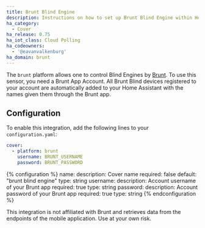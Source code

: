 ```yaml
---
title: Brunt Blind Engine
description: Instructions on how to set up Brunt Blind Engine within Home Assistant.
ha_category:
  - Cover
ha_release: 0.75
ha_iot_class: Cloud Polling
ha_codeowners:
  - '@eavanvalkenburg'
ha_domain: brunt
---
```


The `brunt` platform allows one to control Blind Engines by [Brunt](https://www.brunt.co). To use this sensor, you need a Brunt App Account. All Brunt Blind devices registered to your account are automatically added to your Home Assistant with the names given them through the Brunt app.

## Configuration

To enable this integration, add the following lines to your `configuration.yaml`:

```yaml
cover:
  - platform: brunt
    username: BRUNT_USERNAME
    password: BRUNT_PASSWORD
```

{% configuration %}
name:
  description: Cover name
  required: false
  default: "brunt blind engine"
  type: string
username:
  description: Account username of your Brunt app
  required: true
  type: string
password:
  description: Account password of your Brunt app
  required: true
  type: string
{% endconfiguration %}

<div class='note warning'>
This integration is not affiliated with Brunt and retrieves data from the endpoints of the mobile application. Use at your own risk.
</div>
